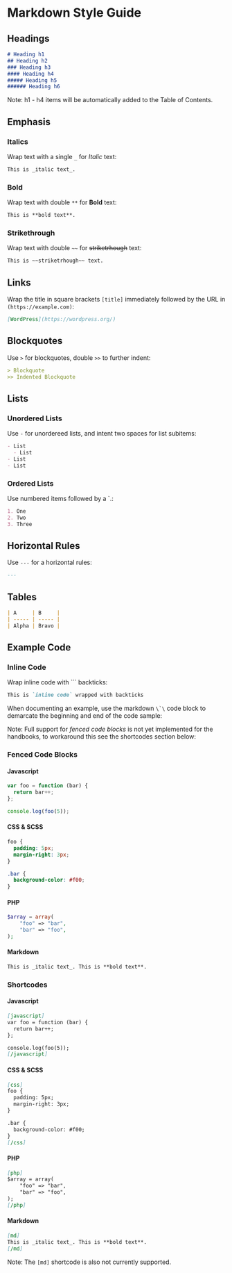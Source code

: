 # Markdown Style Guide

## Headings

```md
# Heading h1
## Heading h2
### Heading h3
#### Heading h4
##### Heading h5
###### Heading h6
```
Note: h1 - h4 items will be automatically added to the Table of Contents.

## Emphasis

### Italics

Wrap text with a single `_` for _Italic_ text:

```md
This is _italic text_.
```

### Bold
Wrap text with double `**` for **Bold** text:

```md
This is **bold text**.
```

### Strikethrough
Wrap text with double `~~` for ~~striketrhough~~ text:

```md
This is ~~striketrhough~~ text.
```

## Links

Wrap the title in square brackets `[title]` immediately followed by the URL in `(https://example.com)`:

```md
[WordPress](https://wordpress.org/)
```

## Blockquotes

Use `>` for blockquotes, double `>>` to further indent:

```md
> Blockquote
>> Indented Blockquote
```

## Lists

### Unordered Lists

Use `-` for unordereed lists, and intent two spaces for list subitems:

```md
- List
  - List
- List
- List
```

### Ordered Lists

Use numbered items followed by a `.:

```md
1. One
2. Two
3. Three
```

## Horizontal Rules

Use `---` for a horizontal rules:
```md
---
```

## Tables

```md
| A     | B     |
| ----- | ----- |
| Alpha | Bravo |
```

## Example Code


### Inline Code

Wrap inline code with `\`` backticks:
```md
This is `inline code` wrapped with backticks
```

When documenting an example, use the markdown ``\`\`` code block to demarcate the beginning and end of the code sample:

Note: Full support for _fenced code blocks_ is not yet implemented for the handbooks, to workaround this see the shortcodes section below:

### Fenced Code Blocks

#### Javascript
```js
var foo = function (bar) {
  return bar++;
};

console.log(foo(5));
```

#### CSS & SCSS
```css
foo {
  padding: 5px;
  margin-right: 3px;
}

.bar {
  background-color: #f00;
}
```

#### PHP
```php
$array = array(
    "foo" => "bar",
    "bar" => "foo",
);
```

#### Markdown
```md
This is _italic text_. This is **bold text**.
```

### Shortcodes

#### Javascript
```md
[javascript]
var foo = function (bar) {
  return bar++;
};

console.log(foo(5));
[/javascript]
```

#### CSS & SCSS
```md
[css]
foo {
  padding: 5px;
  margin-right: 3px;
}

.bar {
  background-color: #f00;
}
[/css]
```

#### PHP
```md
[php]
$array = array(
    "foo" => "bar",
    "bar" => "foo",
);
[/php]
```

#### Markdown
```md
[md]
This is _italic text_. This is **bold text**.
[/md]
```
Note: The `[md]` shortcode is also not currently supported.

